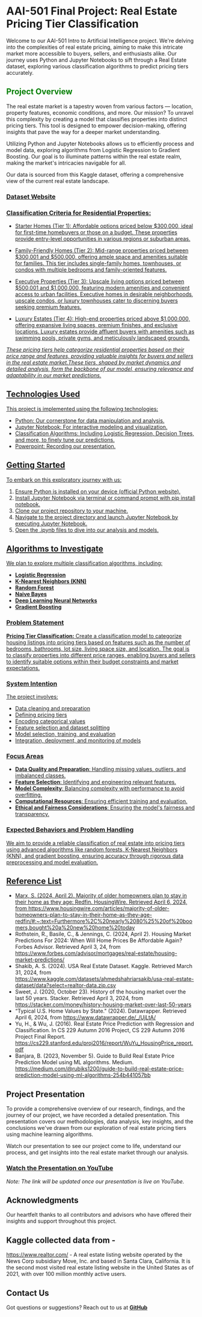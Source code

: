 # AAI-501 Final Project: Real Estate Pricing Tier Classification

Welcome to our AAI-501 Intro to Artificial Intelligence project. We're delving into the complexities of real estate pricing, aiming to make this intricate market more accessible to buyers, sellers, and enthusiasts alike. Our journey uses Python and Jupyter Notebooks to sift through a Real Estate dataset, exploring various classification algorithms to predict pricing tiers accurately.

## <span style="color:green;">**Project Overview**</span>

The real estate market is a tapestry woven from various factors — location, property features, economic conditions, and more. Our mission? To unravel this complexity by creating a model that classifies properties into distinct pricing tiers. This tool is designed to empower decision-making, offering insights that pave the way for a deeper market understanding.

Utilizing Python and Jupyter Notebooks allows us to efficiently process and model data, exploring algorithms from Logistic Regression to Gradient Boosting. Our goal is to illuminate patterns within the real estate realm, making the market's intricacies navigable for all.

Our data is sourced from this Kaggle dataset, offering a comprehensive view of the current real estate landscape.
### **<a href="https://www.kaggle.com/datasets/ahmedshahriarsakib/usa-real-estate-dataset/data?select=realtor-data.zip.csv">Dataset Website**

### **Classification Criteria for Residential Properties:**

* Starter Homes (Tier 1): Affordable options priced below $300,000, ideal for first-time homebuyers or those on a budget. These properties provide entry-level opportunities in various regions or suburban areas.

* Family-Friendly Homes (Tier 2): Mid-range properties priced between $300,001 and $500,000, offering ample space and amenities suitable for families. This tier includes single-family homes, townhouses, or condos with multiple bedrooms and family-oriented features.

* Executive Properties (Tier 3): Upscale living options priced between $500,001 and $1,000,000, featuring modern amenities and convenient access to urban facilities. Executive homes in desirable neighborhoods, upscale condos, or luxury townhouses cater to discerning buyers seeking premium features.

* Luxury Estates (Tier 4): High-end properties priced above $1,000,000, offering expansive living spaces, premium finishes, and exclusive locations. Luxury estates provide affluent buyers with amenities such as swimming pools, private gyms, and meticulously landscaped grounds.

<i>These pricing tiers help categorize residential properties based on their price range and features, providing valuable insights for buyers and sellers in the real estate market.These tiers, shaped by market dynamics and detailed analysis, form the backbone of our model, ensuring relevance and adaptability in our market predictions.</i>

## **Technologies Used**

This project is implemented using the following technologies:
* Python: Our cornerstone for data manipulation and analysis.
* Jupyter Notebook: For interactive modeling and visualization.
* Classification Algorithms: Including Logistic Regression, Decision Trees, and more, to finely tune our predictions.
* Powerpoint: Recording our presentation.

## **Getting Started**

To embark on this exploratory journey with us:

1. Ensure Python is installed on your device (official Python website).
2. Install Jupyter Notebook via terminal or command prompt with pip install notebook.
3. Clone our project repository to your machine.
4. Navigate to the project directory and launch Jupyter Notebook by executing Jupyter Notebook.
5. Open the .ipynb files to dive into our analysis and models.

## **Algorithms to Investigate**

We plan to explore multiple classification algorithms, including:
- **Logistic Regression**
- **K-Nearest Neighbors (KNN)**
- **Random Forest**
- **Naive Bayes**
- **Deep Learning Neural Networks**
- **Gradient Boosting**

### **Problem Statement**

**Pricing Tier Classification:** Create a classification model to categorize housing listings into pricing tiers based on features such as the number of bedrooms, bathrooms, lot size, living space size, and location. The goal is to classify properties into different price ranges, enabling buyers and sellers to identify suitable options within their budget constraints and market expectations. 

### **System Intention**

The project involves:
- Data cleaning and preparation
- Defining pricing tiers
- Encoding categorical values
- Feature selection and dataset splitting
- Model selection, training, and evaluation
- Integration, deployment, and monitoring of models

### **Focus Areas**

- **Data Quality and Preparation**: Handling missing values, outliers, and imbalanced classes.
- **Feature Selection**: Identifying and engineering relevant features.
- **Model Complexity**: Balancing complexity with performance to avoid overfitting.
- **Computational Resources**: Ensuring efficient training and evaluation.
- **Ethical and Fairness Considerations**: Ensuring the model's fairness and transparency.

### **Expected Behaviors and Problem Handling**

We aim to provide a reliable classification of real estate into pricing tiers using advanced algorithms like random forests, K-Nearest Neighbors (KNN), and gradient boosting, ensuring accuracy through rigorous data preprocessing and model evaluation.

## **Reference List**

- Marx, S. (2024, April 2). Majority of older homeowners plan to stay in their home as they age: Redfin. HousingWire. Retrieved April 6, 2024, from https://www.housingwire.com/articles/majority-of-older-homeowners-plan-to-stay-in-their-home-as-they-age-redfin/#:~:text=Furthermore%2C%20nearly%2080%25%20of%20boomers,bought%20a%20new%20home%20today
- Rothstein, R., Basile, C., & Jennings, C. (2024, April 2). Housing Market Predictions For 2024: When Will Home Prices Be Affordable Again? Forbes Advisor. Retrieved April 3, 24, from https://www.forbes.com/advisor/mortgages/real-estate/housing-market-predictions/
- Shakib, A. S. (2024). USA Real Estate Dataset. Kaggle. Retrieved March 31, 2024, from https://www.kaggle.com/datasets/ahmedshahriarsakib/usa-real-estate-dataset/data?select=realtor-data.zip.csv
- Sweet, J. (2020, October 23). History of the housing market over the last 50 years. Stacker. Retrieved April 3, 2024, from https://stacker.com/money/history-housing-market-over-last-50-years
- “Typical U.S. Home Values by State." (2024). Datawrapper. Retrieved April 6, 2024, from https://www.datawrapper.de/_/UjLtA/
- Yu, H., & Wu, J. (2016). Real Estate Price Prediction with Regression and Classification. In CS 229 Autumn 2016 Project, CS 229 Autumn 2016 Project Final Report. https://cs229.stanford.edu/proj2016/report/WuYu_HousingPrice_report.pdf
- Banjara, B. (2023, November 5). Guide to Build Real Estate Price Prediction Model using ML algorithms. Medium. https://medium.com/@rubiks1200/guide-to-build-real-estate-price-prediction-model-using-ml-algorithms-254b441057bb

## **Project Presentation**

To provide a comprehensive overview of our research, findings, and the journey of our project, we have recorded a detailed presentation. This presentation covers our methodologies, data analysis, key insights, and the conclusions we've drawn from our exploration of real estate pricing tiers using machine learning algorithms.

Watch our presentation to see our project come to life, understand our process, and get insights into the real estate market through our analysis.

### <a href="https://www.youtube.com/watch?v=video_id" target="_blank">**Watch the Presentation on YouTube**</a>

<I>Note: The link will be updated once our presentation is live on YouTube.</i>

## **Acknowledgments**

Our heartfelt thanks to all contributors and advisors who have offered their insights and support throughout this project.

## Kaggle collected data from -

https://www.realtor.com/ - A real estate listing website operated by the News Corp subsidiary Move, Inc. and based in Santa Clara, California. It is the second most visited real estate listing website in the United States as of 2021, with over 100 million monthly active users.

## **Contact Us**
Got questions or suggestions? Reach out to us at **<a href="https://github.com/oxayavongsa/aai-501-final-team-4">GitHub**


<!-- Include more sections as needed -->
